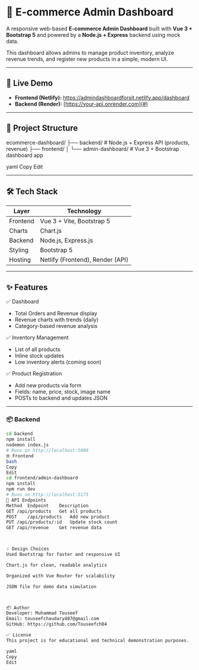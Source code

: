 # 🛒 E-commerce Admin Dashboard

A responsive web-based **E-commerce Admin Dashboard** built with **Vue 3 + Bootstrap 5** and powered by a **Node.js + Express** backend using mock data.

This dashboard allows admins to manage product inventory, analyze revenue trends, and register new products in a simple, modern UI.

---

## 🚀 Live Demo

- **Frontend (Netlify):** https://admindashboardforsit.netlify.app/dashboard
- **Backend (Render):** [https://your-api.onrender.com](#)

---

## 📂 Project Structure

ecommerce-dashboard/
├── backend/ # Node.js + Express API (products, revenue)
├── frontend/
│ └── admin-dashboard/ # Vue 3 + Bootstrap dashboard app

yaml
Copy
Edit

---

## 🛠 Tech Stack

| Layer     | Technology                  |
|-----------|-----------------------------|
| Frontend  | Vue 3 + Vite, Bootstrap 5   |
| Charts    | Chart.js                    |
| Backend   | Node.js, Express.js         |
| Styling   | Bootstrap 5                 |
| Hosting   | Netlify (Frontend), Render (API)

---

## ✨ Features

 ✅ Dashboard
- Total Orders and Revenue display
- Revenue charts with trends (daily)
- Category-based revenue analysis

 ✅ Inventory Management
- List of all products
- Inline stock updates
- Low inventory alerts (coming soon)

 ✅ Product Registration
- Add new products via form
- Fields: name, price, stock, image name
- POSTs to backend and updates JSON

---


### 📦 Backend

```bash
cd backend
npm install
nodemon index.js
# Runs on http://localhost:5000
🌐 Frontend
bash
Copy
Edit
cd frontend/admin-dashboard
npm install
npm run dev
# Runs on http://localhost:5173
📁 API Endpoints
Method	Endpoint	Description
GET	/api/products	Get all products
POST	/api/products	Add new product
PUT	/api/products/:id	Update stock count
GET	/api/revenue	Get revenue data



💡 Design Choices
Used Bootstrap for faster and responsive UI

Chart.js for clean, readable analytics

Organized with Vue Router for scalability

JSON file for demo data simulation



📦 Author
Developer: Muhammad Touseef
Email: touseefchaudary487@gmail.com
GitHub: https://github.com/Touseefch04

✅ License
This project is for educational and technical demonstration purposes.

yaml
Copy
Edit
